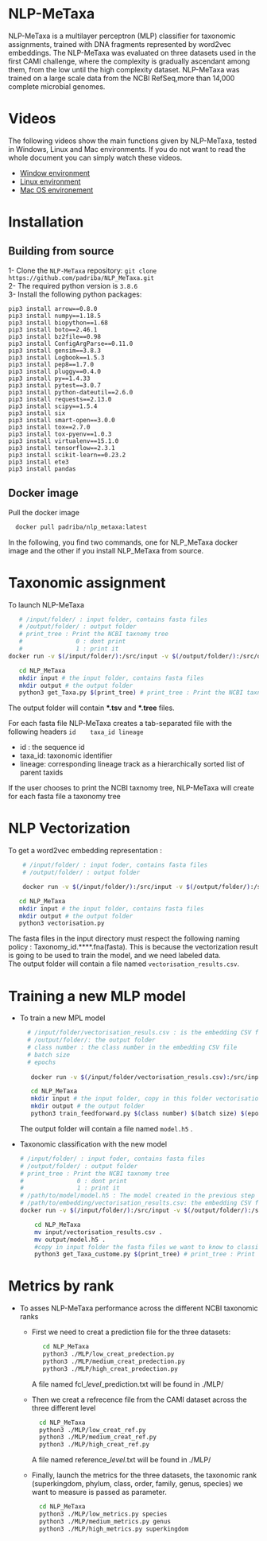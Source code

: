 # NLP-MeTaxa
NLP-MeTaxa is a multilayer perceptron (MLP) classifier for taxonomic assignments, trained with DNA fragments represented by word2vec embeddings.
The NLP-MeTaxa was evaluated on three datasets used in the first CAMI challenge, where the complexity is gradually ascendant among them, from the low until the high complexity dataset.
NLP-MeTaxa was trained on a large scale data from the NCBI RefSeq,more than 14,000 complete microbial genomes.
# Videos

The following videos show the main functions given by NLP-MeTaxa, tested in Windows, Linux and Mac environments. If you do not want to read the whole document you can simply watch  these videos.
- [Window environment](https://dl.dropbox.com/s/0ngkfnryijsyoo5/video_wind_very_last.mp4?dl=1)
- [Linux environment](https://dl.dropbox.com/s/95riudpatuygdst/video_linux_very_last.mp4?dl=1)
- [Mac OS environement](https://dl.dropbox.com/s/z5y3zpipeme65et/video_mac_very_last.mp4?dl=1)

# Installation
   ## Building from source
   1- Clone the ```NLP-MeTaxa``` repository: ```git clone https://github.com/padriba/NLP_MeTaxa.git``` \
   2- The required python version is ```3.8.6``` \
   3- Install the following python packages:  
   ```
pip3 install arrow==0.8.0
pip3 install numpy==1.18.5
pip3 install biopython==1.68
pip3 install boto==2.46.1
pip3 install bz2file==0.98
pip3 install ConfigArgParse==0.11.0
pip3 install gensim==3.8.3
pip3 install Logbook==1.5.3
pip3 install pep8==1.7.0
pip3 install pluggy==0.4.0
pip3 install py==1.4.33
pip3 install pytest==3.0.7
pip3 install python-dateutil==2.6.0
pip3 install requests==2.13.0
pip3 install scipy==1.5.4
pip3 install six
pip3 install smart-open==3.0.0
pip3 install tox==2.7.0
pip3 install tox-pyenv==1.0.3
pip3 install virtualenv==15.1.0
pip3 install tensorflow==2.3.1
pip3 install scikit-learn==0.23.2
pip3 install ete3
pip3 install pandas
```
   ## Docker image
   Pull the docker image
   
   ```sh
     docker pull padriba/nlp_metaxa:latest
   ```
   In the following, you find two commands, one for NLP_MeTaxa docker image and the other if you install NLP_MeTaxa from source.
# Taxonomic assignment
   
   To launch NLP-MeTaxa
   ```sh
      # /input/folder/ : input folder, contains fasta files
      # /output/folder/ : output folder
      # print_tree : Print the NCBI taxnomy tree
      #               0 : dont print
      #               1 : print it
docker run -v $(/input/folder/):/src/input -v $(/output/folder/):/src/output -t padriba/nlp_metaxa python3 /src/get_Taxa.py $(print_tree)

   ```
   ```sh
      cd NLP_MeTaxa
      mkdir input # the input folder, contains fasta files
      mkdir output # the output folder
      python3 get_Taxa.py $(print_tree) # print_tree : Print the NCBI taxnomy tree, 0 : dont print, 1 : print it
   ```
   
   The output folder will contain __*.tsv__  and __*.tree__ files.
   
   For each fasta file NLP-MeTaxa creates a tab-separated file with the following headers ``` id	taxa_id	lineage ```
   
   - id : the sequence id
   - taxa_id: taxonomic identifier
   - lineage: corresponding lineage track as a hierarchically sorted list of parent taxids
      
   If the user chooses to print the NCBI taxnomy tree, NLP-MeTaxa will create for each fasta file a taxonomy tree
     
# NLP Vectorization
  To get a word2vec embedding representation :
   
  ```sh
      # /input/folder/ : input foder, contains fasta files
      # /output/folder/ : output folder

      docker run -v $(/input/folder/):/src/input -v $(/output/folder/):/src/output -t padriba/nlp_metaxa python3 /src/vectorisation.py
   ```
   ```sh
      cd NLP_MeTaxa
      mkdir input # the input folder, contains fasta files
      mkdir output # the output folder
      python3 vectorisation.py
   ```
   
   The fasta files in the input directory must respect the following naming policy : Taxonomy_id.****.fna(fasta).
   This is because the vectorization result is going to be used to train the model, and we need labeled data.\
   The output folder will contain a file named ```vectorisation_results.csv```.

   
   
      
     
# Training a new MLP model
   - To train a new MPL model
    
       ```sh
         # /input/folder/vectorisation_resuls.csv : is the embedding CSV file created in the previous step
         # /output/folder/: the output folder
         # class number : the class number in the embedding CSV file
         # batch size
         # epochs
         
          docker run -v $(/input/folder/vectorisation_resuls.csv):/src/input/vectorisation_results.csv -v $(/output/folder/):/src/output -t padriba/nlp_metaxa python3  /src/train_feedforward.py $(class number) $(batch size) $(epochs)
        ```
      ```sh
         cd NLP_MeTaxa
         mkdir input # the input folder, copy in this folder vectorisation_resuls.csv, which is the embedding CSV file created in the previous step
         mkdir output # the output folder
         python3 train_feedforward.py $(class number) $(batch size) $(epochs) # class number : the class number in the embedding CSV file   
      ```
      The output folder will contain a file named ```model.h5``` .
      
   - Taxonomic classification with the new model    
      ```sh
      # /input/folder/ : input foder, contains fasta files
      # /output/folder/ : output folder
      # print_tree : Print the NCBI taxnomy tree
      #               0 : dont print
      #               1 : print it
      # /path/to/model/model.h5 : The model created in the previous step
      # /path/to/embedding/vectorisation_results.csv: the embedding CSV file
      docker run -v $(/input/folder/):/src/input -v $(/output/folder/):/src/output -v $(/path/to/model/model.h5):/src/model.h5 -v  $(/path/to/embedding/vectorisation_results.csv):/src/vectorisation_results.csv -t padriba/nlp_metaxa python3 /src/get_Taxa_custome.py $(print_tree)

     ``` 
     ```sh
         cd NLP_MeTaxa
         mv input/vectorisation_results.csv .
         mv output/model.h5 .
         #copy in input folder the fasta files we want to know to classify
         python3 get_Taxa_custome.py $(print_tree) # print_tree : Print the NCBI taxnomy tree, 0 : dont print, 1 : print it
     ```
     

# Metrics by rank
  
  - To asses NLP-MeTaxa performance across the different NCBI taxonomic ranks 
    *  First we need to creat a prediction file for the three datasets:
       ```sh
          cd NLP_MeTaxa
          python3 ./MLP/low_creat_predection.py
          python3 ./MLP/medium_creat_predection.py
          python3 ./MLP/high_creat_predection.py
        ```
       A file named fcl_$level$_prediction.txt will be found in ./MLP/
       
    * Then we creat a refrecence file from the CAMI dataset across the three different level
    
        ```sh
          cd NLP_MeTaxa
          python3 ./MLP/low_creat_ref.py
          python3 ./MLP/medium_creat_ref.py
          python3 ./MLP/high_creat_ref.py
        ```
        
        A file named reference_$level$.txt will be found in ./MLP/
        
     * Finally, launch the metrics for the three datasets, the taxonomic rank (superkingdom, phylum, class, order, family, genus, species) we want to measure is passed as parameter.
        ```sh
          cd NLP_MeTaxa
          python3 ./MLP/low_metrics.py species
          python3 ./MLP/medium_metrics.py genus
          python3 ./MLP/high_metrics.py superkingdom
        ```
     
